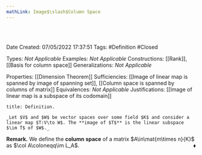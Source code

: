 ```yaml
---
mathLink: Image$\slash$Column Space
---
```



<br />
<br />

Date Created: 07/05/2022 17:37:51
Tags: #Definition #Closed

Types: _Not Applicable_
Examples: _Not Applicable_
Constructions: [[Rank]], [[Basis for column space]]
Generalizations: _Not Applicable_

Properties: [[Dimension Theorem]]
Sufficiencies: [[Image of linear map is spanned by image of spanning set]], [[Column space is spanned by columns of matrix]]
Equivalences: _Not Applicable_
Justifications: [[Image of linear map is a subspace of its codomain]]

``` ad-Definition
title: Definition.

_Let $V$ and $W$ be vector spaces over some field $K$ and consider a linear map $T:V\to W$. The **image of $T$** is the linear subspace $\im T$ of $W$._

```

**Remark.** We define the **column space** of a matrix $A\in\mat{m\times n}{K}$ as $\col A\coloneqq\im L_A$.<span style="float:right;">$\blacklozenge$</span>
